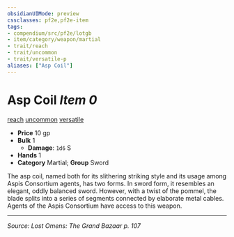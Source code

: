 ```yaml
---
obsidianUIMode: preview
cssclasses: pf2e,pf2e-item
tags:
- compendium/src/pf2e/lotgb
- item/category/weapon/martial
- trait/reach
- trait/uncommon
- trait/versatile-p
aliases: ["Asp Coil"]
---
```

# Asp Coil *Item 0*  
[reach](rules/traits/reach.md "Reach Weapon Trait")  [uncommon](rules/traits/uncommon.md "Uncommon Rarity Trait")  [versatile <p>](rules/traits/versatile-p.md "Versatile Weapon Trait")  

- **Price** 10 gp
- **Bulk** 1
  - **Damage**: `1d6` S
- **Hands** 1
- **Category** Martial; **Group** Sword 

The asp coil, named both for its slithering striking style and its usage among Aspis Consortium agents, has two forms. In sword form, it resembles an elegant, oddly balanced sword. However, with a twist of the pommel, the blade splits into a series of segments connected by elaborate metal cables. Agents of the Aspis Consortium have access to this weapon.


---
*Source: Lost Omens: The Grand Bazaar p. 107*